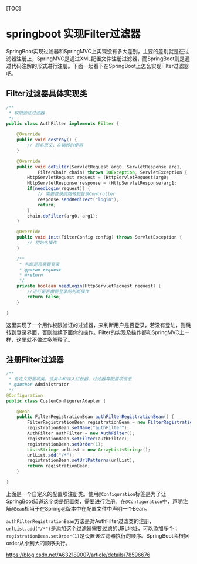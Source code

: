 [TOC]



# springboot 实现Filter过滤器

 SpringBoot实现过滤器和SpringMVC上实现没有多大差别，主要的差别就是在过滤器注册上，SpringMVC是通过XML配置文件注册过滤器，而SpringBoot则是通过代码注解的形式进行注册。下面一起看下在SpringBoot上怎么实现Filter过滤器吧。

## Filter过滤器具体实现类

```java
/**
 * 权限验证过滤器
 */
public class AuthFilter implements Filter {

    @Override
    public void destroy() {
        // 顾名思义，在销毁时使用
    }

    @Override
    public void doFilter(ServletRequest arg0, ServletResponse arg1,
            FilterChain chain) throws IOException, ServletException {
        HttpServletRequest request = (HttpServletRequest)arg0;
        HttpServletResponse response = (HttpServletResponse)arg1;
        if(needLogin(request)) {
            // 需要登录则跳转到登录Controller
            response.sendRedirect("login");
            return;
        }
        chain.doFilter(arg0, arg1);
    }

    @Override
    public void init(FilterConfig config) throws ServletException {
        // 初始化操作
    }

    /**
     * 判断是否需要登录
     * @param request
     * @return
     */
    private boolean needLogin(HttpServletRequest request) {
        //进行是否需要登录的判断操作
        return false;
    }

} 
```

这里实现了一个用作权限验证的过滤器，来判断用户是否登录，若没有登陆，则跳转到登录界面，否则继续下面你的操作。Filter的实现及操作都和SpringMVC上一样，这里就不做过多解释了。

## 注册Filter过滤器

```java
/**
 * 自定义配置项类，该类中和存入拦截器、过滤器等配置项信息
 * @author Administrator
 */
@Configuration
public class CustemConfigurerAdapter {

    @Bean
    public FilterRegistrationBean authFilterRegistrationBean() {
        FilterRegistrationBean registrationBean = new FilterRegistrationBean();
        registrationBean.setName("authFilter");
        AuthFilter authFilter = new AuthFilter();
        registrationBean.setFilter(authFilter);
        registrationBean.setOrder(1);
        List<String> urlList = new ArrayList<String>();
        urlList.add("/*");
        registrationBean.setUrlPatterns(urlList);
        return registrationBean;
    }

} 
```

上面是一个自定义的配置项注册类。使用`@Configuration`标签是为了让SpringBoot知道这个类是配置类，需要进行注册。在`@Configuration`中，声明注解`@Bean`相当于在Spring老版本中在配置文件中声明一个Bean。

`authFilterRegistrationBean`方法是对AuthFilter过滤类的注册，`urlList.add("/*")`是添加这个过滤器需要过滤的URL地址，可以添加多个；`registrationBean.setOrder(1)`是设置该过滤器执行的顺序。SpringBoot会根据order从小到大的顺序执行。





https://blog.csdn.net/A632189007/article/details/78596676